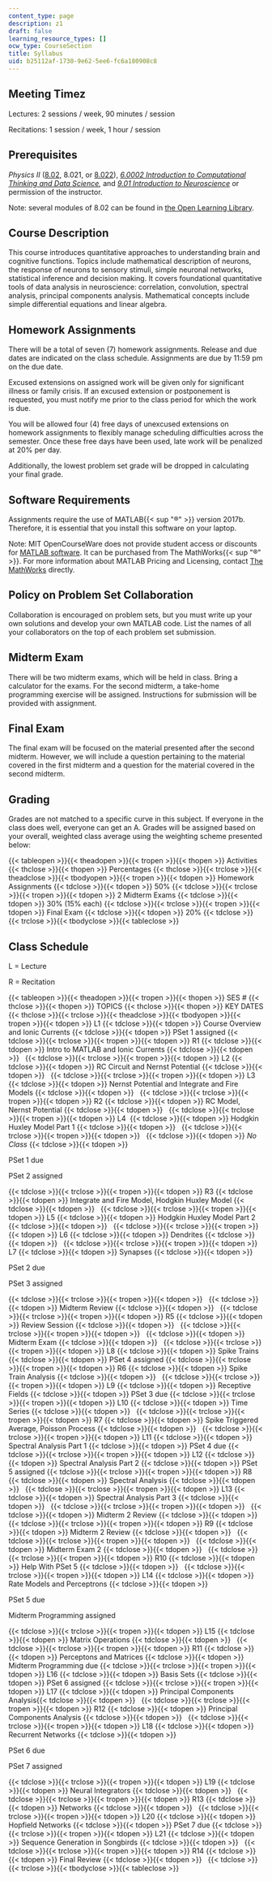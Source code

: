 ```yaml
---
content_type: page
description: z1
draft: false
learning_resource_types: []
ocw_type: CourseSection
title: Syllabus
uid: b25112af-1730-9e62-5ee6-fc6a180908c8
---
```

## Meeting Timez

Lectures: 2 sessions / week, 90 minutes / session

Recitations: 1 session / week, 1 hour / session

## Prerequisites

*Physics II* ([8.02](/courses/8-02-physics-ii-electricity-and-magnetism-spring-2007), 8.021, or [8.022](/courses/8-022-physics-ii-electricity-and-magnetism-fall-2006)), [*6.0002 Introduction to Computational Thinking and Data Science*](/courses/6-0002-introduction-to-computational-thinking-and-data-science-fall-2016)*,* and [*9.01 Introduction to Neuroscience*](/courses/9-01-neuroscience-and-behavior-fall-2003) or permission of the instructor.

Note: several modules of 8.02 can be found in [the Open Learning Library](https://openlearning.mit.edu/courses-programs/open-learning-library?f%5B0%5D=open_moocs_departments%3A34).

## Course Description

This course introduces quantitative approaches to understanding brain and cognitive functions. Topics include mathematical description of neurons, the response of neurons to sensory stimuli, simple neuronal networks, statistical inference and decision making. It covers foundational quantitative tools of data analysis in neuroscience: correlation, convolution, spectral analysis, principal components analysis. Mathematical concepts include simple differential equations and linear algebra.

## Homework Assignments

There will be a total of seven (7) homework assignments. Release and due dates are indicated on the class schedule. Assignments are due by 11:59 pm on the due date.

Excused extensions on assigned work will be given only for significant illness or family crisis. If an excused extension or postponement is requested, you must notify me prior to the class period for which the work is due.

You will be allowed four (4) free days of unexcused extensions on homework assignments to flexibly manage scheduling difficulties across the semester. Once these free days have been used, late work will be penalized at 20% per day.

Additionally, the lowest problem set grade will be dropped in calculating your final grade.

## Software Requirements

Assignments require the use of MATLAB{{< sup "®" >}} version 2017b. Therefore, it is essential that you install this software on your laptop.

Note: MIT OpenCourseWare does not provide student access or discounts for [MATLAB software](http://www.mathworks.com/products/matlab/). It can be purchased from The MathWorks{{< sup "®" >}}. For more information about MATLAB Pricing and Licensing, contact [The MathWorks](http://www.mathworks.com/index.html) directly.

## Policy on Problem Set Collaboration

Collaboration is encouraged on problem sets, but you must write up your own solutions and develop your own MATLAB code. List the names of all your collaborators on the top of each problem set submission.

## Midterm Exam

There will be two midterm exams, which will be held in class. Bring a calculator for the exams. For the second midterm, a take-home programming exercise will be assigned. Instructions for submission will be provided with assignment.

## Final Exam

The final exam will be focused on the material presented after the second midterm. However, we will include a question pertaining to the material covered in the first midterm and a question for the material covered in the second midterm.

## Grading

Grades are not matched to a specific curve in this subject. If everyone in the class does well, everyone can get an A. Grades will be assigned based on your overall, weighted class average using the weighting scheme presented below:

{{< tableopen >}}{{< theadopen >}}{{< tropen >}}{{< thopen >}}
Activities
{{< thclose >}}{{< thopen >}}
Percentages
{{< thclose >}}{{< trclose >}}{{< theadclose >}}{{< tbodyopen >}}{{< tropen >}}{{< tdopen >}}
Homework Assignments
{{< tdclose >}}{{< tdopen >}}
50%
{{< tdclose >}}{{< trclose >}}{{< tropen >}}{{< tdopen >}}
2 Midterm Exams
{{< tdclose >}}{{< tdopen >}}
30% (15% each)
{{< tdclose >}}{{< trclose >}}{{< tropen >}}{{< tdopen >}}
Final Exam
{{< tdclose >}}{{< tdopen >}}
20%
{{< tdclose >}}{{< trclose >}}{{< tbodyclose >}}{{< tableclose >}}

## Class Schedule

L = Lecture

R = Recitation

{{< tableopen >}}{{< theadopen >}}{{< tropen >}}{{< thopen >}}
SES #
{{< thclose >}}{{< thopen >}}
TOPICS
{{< thclose >}}{{< thopen >}}
KEY DATES
{{< thclose >}}{{< trclose >}}{{< theadclose >}}{{< tbodyopen >}}{{< tropen >}}{{< tdopen >}}
L1
{{< tdclose >}}{{< tdopen >}}
Course Overview and Ionic Currents
{{< tdclose >}}{{< tdopen >}}
PSet 1 assigned
{{< tdclose >}}{{< trclose >}}{{< tropen >}}{{< tdopen >}}
R1
{{< tdclose >}}{{< tdopen >}}
Intro to MATLAB and Ionic Currents
{{< tdclose >}}{{< tdopen >}}
 
{{< tdclose >}}{{< trclose >}}{{< tropen >}}{{< tdopen >}}
L2
{{< tdclose >}}{{< tdopen >}}
RC Circuit and Nernst Potential
{{< tdclose >}}{{< tdopen >}}
 
{{< tdclose >}}{{< trclose >}}{{< tropen >}}{{< tdopen >}}
L3
{{< tdclose >}}{{< tdopen >}}
Nernst Potential and Integrate and Fire Models​
{{< tdclose >}}{{< tdopen >}}
 
{{< tdclose >}}{{< trclose >}}{{< tropen >}}{{< tdopen >}}
R2
{{< tdclose >}}{{< tdopen >}}
RC Model, Nernst Potential
{{< tdclose >}}{{< tdopen >}}
 
{{< tdclose >}}{{< trclose >}}{{< tropen >}}{{< tdopen >}}
L4 
{{< tdclose >}}{{< tdopen >}}
Hodgkin Huxley Model Part 1
{{< tdclose >}}{{< tdopen >}}
 
{{< tdclose >}}{{< trclose >}}{{< tropen >}}{{< tdopen >}}
 
{{< tdclose >}}{{< tdopen >}}
*No Class*
{{< tdclose >}}{{< tdopen >}}

PSet 1 due

PSet 2 assigned

{{< tdclose >}}{{< trclose >}}{{< tropen >}}{{< tdopen >}}
R3
{{< tdclose >}}{{< tdopen >}}
Integrate and Fire Model, Hodgkin Huxley Model
{{< tdclose >}}{{< tdopen >}}
 
{{< tdclose >}}{{< trclose >}}{{< tropen >}}{{< tdopen >}}
L5
{{< tdclose >}}{{< tdopen >}}
Hodgkin Huxley Model Part 2
{{< tdclose >}}{{< tdopen >}}
 
{{< tdclose >}}{{< trclose >}}{{< tropen >}}{{< tdopen >}}
L6
{{< tdclose >}}{{< tdopen >}}
Dendrites
{{< tdclose >}}{{< tdopen >}}
 
{{< tdclose >}}{{< trclose >}}{{< tropen >}}{{< tdopen >}}
L7
{{< tdclose >}}{{< tdopen >}}
Synapses
{{< tdclose >}}{{< tdopen >}}

PSet 2 due

PSet 3 assigned

{{< tdclose >}}{{< trclose >}}{{< tropen >}}{{< tdopen >}}
 
{{< tdclose >}}{{< tdopen >}}
Midterm Review
{{< tdclose >}}{{< tdopen >}}
 
{{< tdclose >}}{{< trclose >}}{{< tropen >}}{{< tdopen >}}
R5
{{< tdclose >}}{{< tdopen >}}
Review Session
{{< tdclose >}}{{< tdopen >}}
 
{{< tdclose >}}{{< trclose >}}{{< tropen >}}{{< tdopen >}}
 
{{< tdclose >}}{{< tdopen >}}
Midterm Exam
{{< tdclose >}}{{< tdopen >}}
 
{{< tdclose >}}{{< trclose >}}{{< tropen >}}{{< tdopen >}}
L8
{{< tdclose >}}{{< tdopen >}}
Spike Trains
{{< tdclose >}}{{< tdopen >}}
PSet 4 assigned
{{< tdclose >}}{{< trclose >}}{{< tropen >}}{{< tdopen >}}
R6
{{< tdclose >}}{{< tdopen >}}
Spike Train Analysis
{{< tdclose >}}{{< tdopen >}}
 
{{< tdclose >}}{{< trclose >}}{{< tropen >}}{{< tdopen >}}
L9
{{< tdclose >}}{{< tdopen >}}
Receptive Fields
{{< tdclose >}}{{< tdopen >}}
PSet 3 due
{{< tdclose >}}{{< trclose >}}{{< tropen >}}{{< tdopen >}}
L10
{{< tdclose >}}{{< tdopen >}}
Time Series
{{< tdclose >}}{{< tdopen >}}
 
{{< tdclose >}}{{< trclose >}}{{< tropen >}}{{< tdopen >}}
R7
{{< tdclose >}}{{< tdopen >}}
Spike Triggered Average, Poisson Process
{{< tdclose >}}{{< tdopen >}}
 
{{< tdclose >}}{{< trclose >}}{{< tropen >}}{{< tdopen >}}
L11
{{< tdclose >}}{{< tdopen >}}
Spectral Analysis Part 1
{{< tdclose >}}{{< tdopen >}}
PSet 4 due
{{< tdclose >}}{{< trclose >}}{{< tropen >}}{{< tdopen >}}
L12
{{< tdclose >}}{{< tdopen >}}
Spectral Analysis Part 2
{{< tdclose >}}{{< tdopen >}}
PSet 5 assigned
{{< tdclose >}}{{< trclose >}}{{< tropen >}}{{< tdopen >}}
R8
{{< tdclose >}}{{< tdopen >}}
Spectral Analysis
{{< tdclose >}}{{< tdopen >}}
 
{{< tdclose >}}{{< trclose >}}{{< tropen >}}{{< tdopen >}}
L13
{{< tdclose >}}{{< tdopen >}}
Spectral Analysis Part 3
{{< tdclose >}}{{< tdopen >}}
 
{{< tdclose >}}{{< trclose >}}{{< tropen >}}{{< tdopen >}}
 
{{< tdclose >}}{{< tdopen >}}
Midterm 2 Review
{{< tdclose >}}{{< tdopen >}}
 
{{< tdclose >}}{{< trclose >}}{{< tropen >}}{{< tdopen >}}
R9
{{< tdclose >}}{{< tdopen >}}
Midterm 2 Review
{{< tdclose >}}{{< tdopen >}}
 
{{< tdclose >}}{{< trclose >}}{{< tropen >}}{{< tdopen >}}
 
{{< tdclose >}}{{< tdopen >}}
Midterm Exam 2
{{< tdclose >}}{{< tdopen >}}
 
{{< tdclose >}}{{< trclose >}}{{< tropen >}}{{< tdopen >}}
R10
{{< tdclose >}}{{< tdopen >}}
Help With PSet 5
{{< tdclose >}}{{< tdopen >}}
 
{{< tdclose >}}{{< trclose >}}{{< tropen >}}{{< tdopen >}}
L14
{{< tdclose >}}{{< tdopen >}}
Rate Models and Perceptrons
{{< tdclose >}}{{< tdopen >}}

PSet 5 due

Midterm Programming assigned

{{< tdclose >}}{{< trclose >}}{{< tropen >}}{{< tdopen >}}
L15
{{< tdclose >}}{{< tdopen >}}
Matrix Operations
{{< tdclose >}}{{< tdopen >}}
 
{{< tdclose >}}{{< trclose >}}{{< tropen >}}{{< tdopen >}}
R11
{{< tdclose >}}{{< tdopen >}}
Perceptons and Matrices
{{< tdclose >}}{{< tdopen >}}
Midterm Programming due
{{< tdclose >}}{{< trclose >}}{{< tropen >}}{{< tdopen >}}
L16
{{< tdclose >}}{{< tdopen >}}
Basis Sets
{{< tdclose >}}{{< tdopen >}}
PSet 6 assigned
{{< tdclose >}}{{< trclose >}}{{< tropen >}}{{< tdopen >}}
L17
{{< tdclose >}}{{< tdopen >}}
Principal Components Analysis​
{{< tdclose >}}{{< tdopen >}}
 
{{< tdclose >}}{{< trclose >}}{{< tropen >}}{{< tdopen >}}
R12
{{< tdclose >}}{{< tdopen >}}
Principal Components Analysis​
{{< tdclose >}}{{< tdopen >}}
 
{{< tdclose >}}{{< trclose >}}{{< tropen >}}{{< tdopen >}}
L18
{{< tdclose >}}{{< tdopen >}}
Recurrent Networks
{{< tdclose >}}{{< tdopen >}}

PSet 6 due

PSet 7 assigned

{{< tdclose >}}{{< trclose >}}{{< tropen >}}{{< tdopen >}}
L19
{{< tdclose >}}{{< tdopen >}}
Neural Integrators
{{< tdclose >}}{{< tdopen >}}
 
{{< tdclose >}}{{< trclose >}}{{< tropen >}}{{< tdopen >}}
R13
{{< tdclose >}}{{< tdopen >}}
Networks
{{< tdclose >}}{{< tdopen >}}
 
{{< tdclose >}}{{< trclose >}}{{< tropen >}}{{< tdopen >}}
L20
{{< tdclose >}}{{< tdopen >}}
Hopfield Networks
{{< tdclose >}}{{< tdopen >}}
PSet 7 due
{{< tdclose >}}{{< trclose >}}{{< tropen >}}{{< tdopen >}}
L21
{{< tdclose >}}{{< tdopen >}}
Sequence Generation in Songbirds
{{< tdclose >}}{{< tdopen >}}
 
{{< tdclose >}}{{< trclose >}}{{< tropen >}}{{< tdopen >}}
R14
{{< tdclose >}}{{< tdopen >}}
Final Review
{{< tdclose >}}{{< tdopen >}}
 
{{< tdclose >}}{{< trclose >}}{{< tbodyclose >}}{{< tableclose >}}
